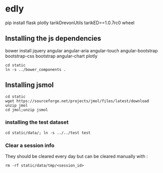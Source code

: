 # edly

pip install flask plotly tarikDrevonUtils tarikED==1.0.7rc0 wheel  

## Installing the js dependencies
bower install jquery angular angular-aria angular-touch angular-bootstrap bootstrap-css bootstrap angular-chart plotly
```
cd static
ln -s ../bower_components .
```

## Installing jsmol
```
cd static
wget https://sourceforge.net/projects/jmol/files/latest/download
unzip jmol
cd jmol;unzip jsmol
```

### installing the test dataset
```
cd static/data/; ln -s ../../test test
```

### Clear a session info
They should be cleared every day but can be cleared manually with :
```
rm -rf static/data/tmp/<session_id>
```
